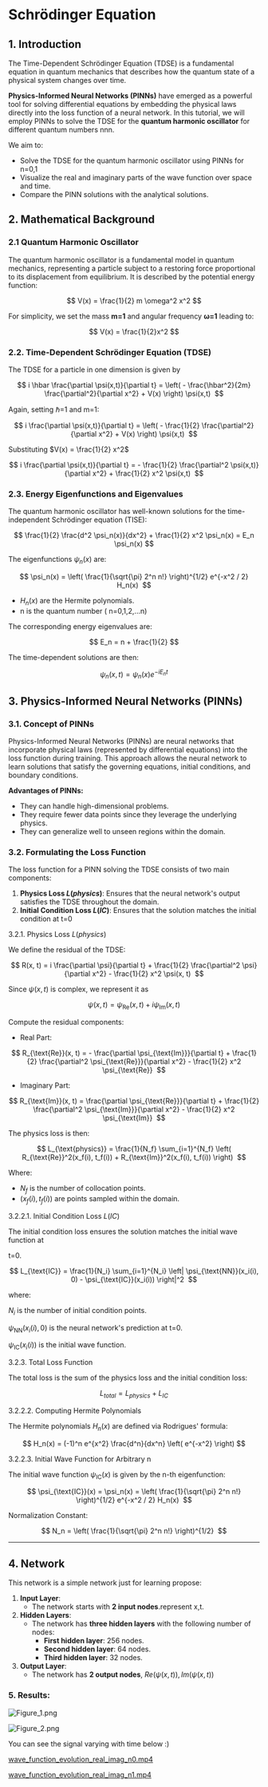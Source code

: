 # Schrödinger Equation

## 1. Introduction

The Time-Dependent Schrödinger Equation (TDSE) is a fundamental equation in quantum mechanics that describes how the quantum state of a physical system changes over time.

**Physics-Informed Neural Networks (PINNs)** have emerged as a powerful tool for solving differential equations by embedding the physical laws directly into the loss function of a neural network. In this tutorial, we will employ PINNs to solve the TDSE for the **quantum harmonic oscillator** for different quantum numbers nnn.

We aim to:

- Solve the TDSE for the quantum harmonic oscillator using PINNs for n=0,1
- Visualize the real and imaginary parts of the wave function over space and time.
- Compare the PINN solutions with the analytical solutions.

## 2. Mathematical Background

### **2.1 Quantum Harmonic Oscillator**

The quantum harmonic oscillator is a fundamental model in quantum mechanics, representing a particle subject to a restoring force proportional to its displacement from equilibrium. It is described by the potential energy function:

$$
V(x) = \frac{1}{2} m \omega^2 x^2
$$

For simplicity, we set the mass **m=1** and angular frequency **ω=1** leading to:

$$
V(x) = \frac{1}{2}x^2
$$

### 2.2. Time-Dependent Schrödinger Equation (TDSE)

The TDSE for a particle in one dimension is given by

$$
i \hbar \frac{\partial \psi(x,t)}{\partial t} = \left( - \frac{\hbar^2}{2m} \frac{\partial^2}{\partial x^2} + V(x) \right) \psi(x,t) 
$$

Again, setting ℏ=1 and m=1:

$$
i \frac{\partial \psi(x,t)}{\partial t} = \left( - \frac{1}{2} \frac{\partial^2}{\partial x^2} + V(x) \right) \psi(x,t) 
$$

Substituting $V(x) = \frac{1}{2} x^2$

$$
i \frac{\partial \psi(x,t)}{\partial t} = - \frac{1}{2} \frac{\partial^2 \psi(x,t)}{\partial x^2} + \frac{1}{2} x^2 \psi(x,t) 
$$

### 2.3. Energy Eigenfunctions and Eigenvalues

The quantum harmonic oscillator has well-known solutions for the time-independent Schrödinger equation (TISE):

$$
\frac{1}{2} \frac{d^2 \psi_n(x)}{dx^2} + \frac{1}{2} x^2 \psi_n(x) = E_n \psi_n(x)
$$

The eigenfunctions $\psi_n(x)$ are: 

$$
\psi_n(x) = \left( \frac{1}{\sqrt{\pi} 2^n n!} \right)^{1/2} e^{-x^2 / 2} H_n(x) 
$$

- $H_n(x)$ are the Hermite polynomials.
- n is the quantum number ( n=0,1,2,…n)

The corresponding energy eigenvalues are:

$$
E_n = n + \frac{1}{2}
$$

The time-dependent solutions are then:

$$
\psi_n(x,t) = \psi_n(x) e^{-i E_n t}
$$

## 3. Physics-Informed Neural Networks (PINNs)

### 3.1. Concept of PINNs

Physics-Informed Neural Networks (PINNs) are neural networks that incorporate physical laws (represented by differential equations) into the loss function during training. This approach allows the neural network to learn solutions that satisfy the governing equations, initial conditions, and boundary conditions.

**Advantages of PINNs:**

- They can handle high-dimensional problems.
- They require fewer data points since they leverage the underlying physics.
- They can generalize well to unseen regions within the domain.

### 3.2. Formulating the Loss Function

The loss function for a PINN solving the TDSE consists of two main components:

1. **Physics Loss $L(physics)$**: Ensures that the neural network's output satisfies the TDSE throughout the domain.
2. **Initial Condition Loss $L(IC)$**: Ensures that the solution matches the initial condition at t=0

3.2.1. Physics Loss $L(physics)$

We define the residual of the TDSE:

$$
R(x, t) = i \frac{\partial \psi}{\partial t} + \frac{1}{2} \frac{\partial^2 \psi}{\partial x^2} - \frac{1}{2} x^2 \psi(x, t) 
$$

Since $\psi(x,t)$ is complex, we represent it as

$$
\psi(x, t) = \psi_{\text{Re}}(x, t) + i \psi_{\text{Im}}(x, t) 
$$

Compute the residual components:

- Real Part:

$$
R_{\text{Re}}(x, t) = - \frac{\partial \psi_{\text{Im}}}{\partial t} + \frac{1}{2} \frac{\partial^2 \psi_{\text{Re}}}{\partial x^2} - \frac{1}{2} x^2 \psi_{\text{Re}} 
$$

- Imaginary Part:

$$
R_{\text{Im}}(x, t) = \frac{\partial \psi_{\text{Re}}}{\partial t} + \frac{1}{2} \frac{\partial^2 \psi_{\text{Im}}}{\partial x^2} - \frac{1}{2} x^2 \psi_{\text{Im}} 
$$

The physics loss is then:

$$
L_{\text{physics}} = \frac{1}{N_f} \sum_{i=1}^{N_f} \left( R_{\text{Re}}^2(x_f(i), t_f(i)) + R_{\text{Im}}^2(x_f(i), t_f(i)) \right) 
$$

Where:

- $N_f$ is the number of collocation points.
- $(x_f(i), t_f(i))$ are points sampled within the domain.

3.2.2.1. Initial Condition Loss $L(IC)$

The initial condition loss ensures the solution matches the initial wave function at

t=0.

$$
L_{\text{IC}} = \frac{1}{N_i} \sum_{i=1}^{N_i} \left| \psi_{\text{NN}}(x_i(i), 0) - \psi_{\text{IC}}(x_i(i)) \right|^2 
$$

where:

$N_i$ is the number of initial condition points.

$\psi_{\text{NN}}(x_i(i), 0)$ is the neural network's prediction at t=0.

$\psi_{\text{IC}}(x_i(i))$  is the initial wave function.

3.2.3. Total Loss Function

The total loss is the sum of the physics loss and the initial condition loss:

$$
L_{total}=L_{physics}+L_{IC}
$$

3.2.2.2. Computing Hermite Polynomials

The Hermite polynomials $H_n(x)$ are defined via Rodrigues' formula:

$$
H_n(x) = (-1)^n e^{x^2} \frac{d^n}{dx^n} \left( e^{-x^2} \right)
$$

3.2.2.3. Initial Wave Function for Arbitrary n

The initial wave function $\psi_{\text{IC}}(x)$ is given by the n-th eigenfunction:

$$
\psi_{\text{IC}}(x) = \psi_n(x) = \left( \frac{1}{\sqrt{\pi} 2^n n!} \right)^{1/2} e^{-x^2 / 2} H_n(x) 
$$

Normalization Constant:

$$
N_n = \left( \frac{1}{\sqrt{\pi} 2^n n!} \right)^{1/2} 
$$

---

 

## 4. Network

This network is a simple network just for learning propose:

1. **Input Layer**:
    - The network starts with **2 input nodes**.represent x,t.
2. **Hidden Layers**:
    - The network has **three hidden layers** with the following number of nodes:
        - **First hidden layer**: 256 nodes.
        - **Second hidden layer**: 64 nodes.
        - **Third hidden layer**: 32 nodes.
3. **Output Layer**:
    - The network has **2 output nodes**, $Re(\psi(x,t)), Im (\psi(x,t))$

### 5. Results:

![Figure_1.png](results/Figure_1.png)

![Figure_2.png](results/Figure_2.png)

You can see the signal varying with time below :)

[wave_function_evolution_real_imag_n0.mp4](results/wave_function_evolution_real_imag_n0.mp4)

[wave_function_evolution_real_imag_n1.mp4](results/wave_function_evolution_real_imag_n1.mp4)
